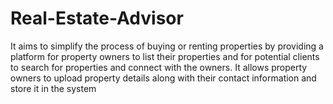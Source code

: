 # Real-Estate-Advisor
It aims to simplify the process of buying or renting properties by providing a platform for property owners to list their properties and for potential clients to search for properties and connect with the owners. It  allows property owners to upload property details along with their contact information and store it in the system
